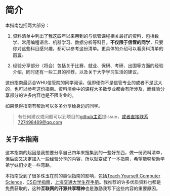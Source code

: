 # 简介

本指南包括两大部分：

1. 资料清单中列出了我这四年以来用到的与信管课程相关最好的资料，包括数学、常用编程语言、机器学习、数据分析等科目。**不仅限于信管的同学**，只要你对这些科目感兴趣，都可以参考这份清单。更具体的介绍可以看资料清单的[前言](/list-front)。

2. 经验分享部分（将会）包括关于比赛、就业、保研、考研、出国等方面的经验介绍，同时还有一些工具的推荐，以及关于大学学习生活的建议。

这份指南最适合WHU信管院的同学阅读，但即便你不是信管专业的或者不是武大的，也可以参考这份指南。资料清单中的课程大多数专业都会有所涉及，而经验分享部分的许多内容也是不限专业的。

如果觉得指南有帮助可以多多分享给身边的同学。

> 有任何建议或问题可以到项目的[github主页](https://github.com/wzkMaster/WHU-SIM-Life-Saver)提issue，或者直接联系727498469@qq.com

## 关于本指南

这本指南的起因是我想要分享自己四年来搜集到的一些好东西，做一份资料清单，但后面又决定加入一些经验分享的内容，所以就变成了一本指南，希望能够帮助学弟学妹们少走一些弯路。

本指南受到了很多珠玉在前的类似指南的影响，包括[Teach Yourself Computer Science](https://teachyourselfcs.com/)，[CS自学指南](https://csdiy.wiki/)，[上海交通大学生存手册](https://survivesjtu.gitbook.io/survivesjtumanual/)。我推荐的许多优质资料也都是免费获取的，这种**互联网的开源共享精神**也是激励我写下这些内容的重要原因。